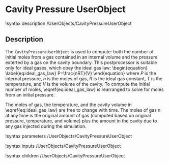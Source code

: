 # Cavity Pressure UserObject
!syntax description /UserObjects/CavityPressureUserObject

## Description
The `CavityPressureUserObject` is used to compute: both the number of initial moles from a gas contained in an internal volume and the pressure exterted by a gas on the cavity boundary.
This postprocessor is suitable only for ideal gases, which obey the ideal gas law:
\begin{equation}
  \label{eq:ideal_gas_law}
  P=\frac{nRT}{V}
\end{equation}
where $P$ is the internal pressure, $n$ is the moles of gas, $R$ is the ideal gas constant, $T$ is the temperature, and $V$ is the volume of the cavity.
To compute the initial number of moles, \eqref{eq:ideal_gas_law} is rearranged to solve for moles from an initial pressure.

The moles of gas, the temperature, and the cavity volume in \eqref{eq:ideal_gas_law} are free to change with time.  The moles of gas $n$ at any time is the original amount of gas (computed based on original pressure, temperature, and volume) plus the amount in the cavity due to any gas injected during the simulation.

!syntax parameters /UserObjects/CavityPressureUserObject

!syntax inputs /UserObjects/CavityPressureUserObject

!syntax children /UserObjects/CavityPressureUserObject

